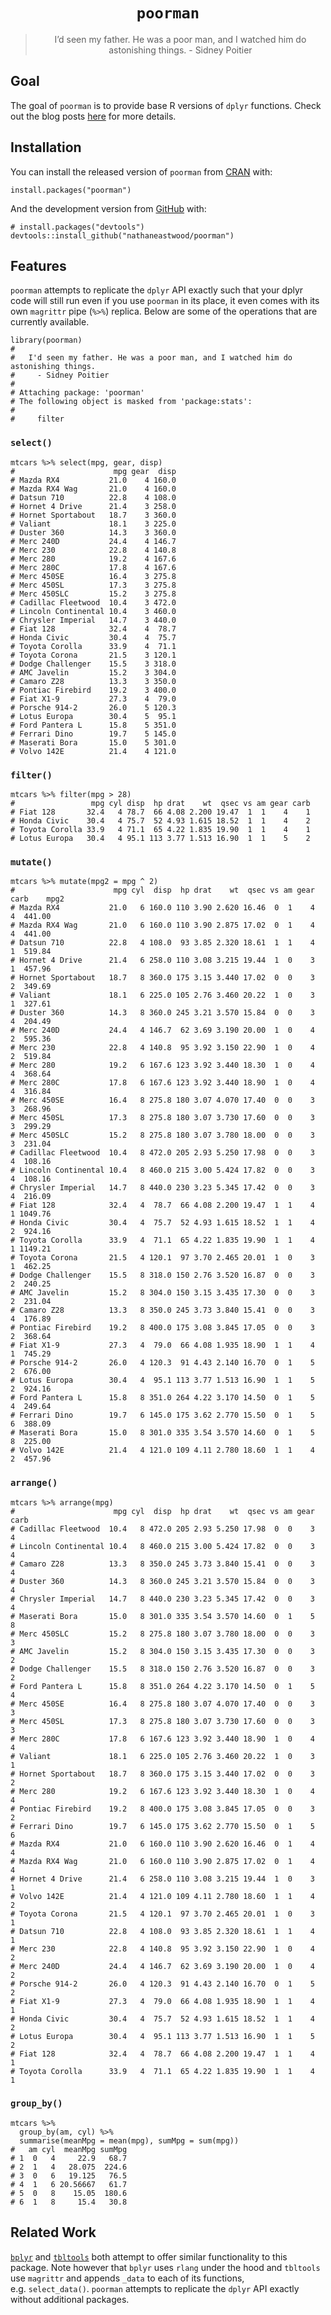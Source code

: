 <!-- README.md is generated from README.Rmd. Please edit that file -->
<h1 align="center">
<code>poorman</code>
</h1>
<blockquote align="center">
I’d seen my father. He was a poor man, and I watched him do astonishing
things. - Sidney Poitier
</blockquote>

Goal
----

The goal of `poorman` is to provide base R versions of `dplyr`
functions. Check out the blog posts
[here](https://nathaneastwood.github.io/tags/poorman/) for more details.

Installation
------------

You can install the released version of `poorman` from
[CRAN](https://CRAN.R-project.org) with:

    install.packages("poorman")

And the development version from [GitHub](https://github.com/) with:

    # install.packages("devtools")
    devtools::install_github("nathaneastwood/poorman")

Features
--------

`poorman` attempts to replicate the `dplyr` API exactly such that your
dplyr code will still run even if you use `poorman` in its place, it
even comes with its own `magrittr` pipe (`%>%`) replica. Below are some
of the operations that are currently available.

    library(poorman)
    # 
    #   I'd seen my father. He was a poor man, and I watched him do astonishing things.
    #     - Sidney Poitier
    # 
    # Attaching package: 'poorman'
    # The following object is masked from 'package:stats':
    # 
    #     filter

### `select()`

    mtcars %>% select(mpg, gear, disp)
    #                      mpg gear  disp
    # Mazda RX4           21.0    4 160.0
    # Mazda RX4 Wag       21.0    4 160.0
    # Datsun 710          22.8    4 108.0
    # Hornet 4 Drive      21.4    3 258.0
    # Hornet Sportabout   18.7    3 360.0
    # Valiant             18.1    3 225.0
    # Duster 360          14.3    3 360.0
    # Merc 240D           24.4    4 146.7
    # Merc 230            22.8    4 140.8
    # Merc 280            19.2    4 167.6
    # Merc 280C           17.8    4 167.6
    # Merc 450SE          16.4    3 275.8
    # Merc 450SL          17.3    3 275.8
    # Merc 450SLC         15.2    3 275.8
    # Cadillac Fleetwood  10.4    3 472.0
    # Lincoln Continental 10.4    3 460.0
    # Chrysler Imperial   14.7    3 440.0
    # Fiat 128            32.4    4  78.7
    # Honda Civic         30.4    4  75.7
    # Toyota Corolla      33.9    4  71.1
    # Toyota Corona       21.5    3 120.1
    # Dodge Challenger    15.5    3 318.0
    # AMC Javelin         15.2    3 304.0
    # Camaro Z28          13.3    3 350.0
    # Pontiac Firebird    19.2    3 400.0
    # Fiat X1-9           27.3    4  79.0
    # Porsche 914-2       26.0    5 120.3
    # Lotus Europa        30.4    5  95.1
    # Ford Pantera L      15.8    5 351.0
    # Ferrari Dino        19.7    5 145.0
    # Maserati Bora       15.0    5 301.0
    # Volvo 142E          21.4    4 121.0

### `filter()`

    mtcars %>% filter(mpg > 28)
    #                 mpg cyl disp  hp drat    wt  qsec vs am gear carb
    # Fiat 128       32.4   4 78.7  66 4.08 2.200 19.47  1  1    4    1
    # Honda Civic    30.4   4 75.7  52 4.93 1.615 18.52  1  1    4    2
    # Toyota Corolla 33.9   4 71.1  65 4.22 1.835 19.90  1  1    4    1
    # Lotus Europa   30.4   4 95.1 113 3.77 1.513 16.90  1  1    5    2

### `mutate()`

    mtcars %>% mutate(mpg2 = mpg ^ 2)
    #                      mpg cyl  disp  hp drat    wt  qsec vs am gear carb    mpg2
    # Mazda RX4           21.0   6 160.0 110 3.90 2.620 16.46  0  1    4    4  441.00
    # Mazda RX4 Wag       21.0   6 160.0 110 3.90 2.875 17.02  0  1    4    4  441.00
    # Datsun 710          22.8   4 108.0  93 3.85 2.320 18.61  1  1    4    1  519.84
    # Hornet 4 Drive      21.4   6 258.0 110 3.08 3.215 19.44  1  0    3    1  457.96
    # Hornet Sportabout   18.7   8 360.0 175 3.15 3.440 17.02  0  0    3    2  349.69
    # Valiant             18.1   6 225.0 105 2.76 3.460 20.22  1  0    3    1  327.61
    # Duster 360          14.3   8 360.0 245 3.21 3.570 15.84  0  0    3    4  204.49
    # Merc 240D           24.4   4 146.7  62 3.69 3.190 20.00  1  0    4    2  595.36
    # Merc 230            22.8   4 140.8  95 3.92 3.150 22.90  1  0    4    2  519.84
    # Merc 280            19.2   6 167.6 123 3.92 3.440 18.30  1  0    4    4  368.64
    # Merc 280C           17.8   6 167.6 123 3.92 3.440 18.90  1  0    4    4  316.84
    # Merc 450SE          16.4   8 275.8 180 3.07 4.070 17.40  0  0    3    3  268.96
    # Merc 450SL          17.3   8 275.8 180 3.07 3.730 17.60  0  0    3    3  299.29
    # Merc 450SLC         15.2   8 275.8 180 3.07 3.780 18.00  0  0    3    3  231.04
    # Cadillac Fleetwood  10.4   8 472.0 205 2.93 5.250 17.98  0  0    3    4  108.16
    # Lincoln Continental 10.4   8 460.0 215 3.00 5.424 17.82  0  0    3    4  108.16
    # Chrysler Imperial   14.7   8 440.0 230 3.23 5.345 17.42  0  0    3    4  216.09
    # Fiat 128            32.4   4  78.7  66 4.08 2.200 19.47  1  1    4    1 1049.76
    # Honda Civic         30.4   4  75.7  52 4.93 1.615 18.52  1  1    4    2  924.16
    # Toyota Corolla      33.9   4  71.1  65 4.22 1.835 19.90  1  1    4    1 1149.21
    # Toyota Corona       21.5   4 120.1  97 3.70 2.465 20.01  1  0    3    1  462.25
    # Dodge Challenger    15.5   8 318.0 150 2.76 3.520 16.87  0  0    3    2  240.25
    # AMC Javelin         15.2   8 304.0 150 3.15 3.435 17.30  0  0    3    2  231.04
    # Camaro Z28          13.3   8 350.0 245 3.73 3.840 15.41  0  0    3    4  176.89
    # Pontiac Firebird    19.2   8 400.0 175 3.08 3.845 17.05  0  0    3    2  368.64
    # Fiat X1-9           27.3   4  79.0  66 4.08 1.935 18.90  1  1    4    1  745.29
    # Porsche 914-2       26.0   4 120.3  91 4.43 2.140 16.70  0  1    5    2  676.00
    # Lotus Europa        30.4   4  95.1 113 3.77 1.513 16.90  1  1    5    2  924.16
    # Ford Pantera L      15.8   8 351.0 264 4.22 3.170 14.50  0  1    5    4  249.64
    # Ferrari Dino        19.7   6 145.0 175 3.62 2.770 15.50  0  1    5    6  388.09
    # Maserati Bora       15.0   8 301.0 335 3.54 3.570 14.60  0  1    5    8  225.00
    # Volvo 142E          21.4   4 121.0 109 4.11 2.780 18.60  1  1    4    2  457.96

### `arrange()`

    mtcars %>% arrange(mpg)
    #                      mpg cyl  disp  hp drat    wt  qsec vs am gear carb
    # Cadillac Fleetwood  10.4   8 472.0 205 2.93 5.250 17.98  0  0    3    4
    # Lincoln Continental 10.4   8 460.0 215 3.00 5.424 17.82  0  0    3    4
    # Camaro Z28          13.3   8 350.0 245 3.73 3.840 15.41  0  0    3    4
    # Duster 360          14.3   8 360.0 245 3.21 3.570 15.84  0  0    3    4
    # Chrysler Imperial   14.7   8 440.0 230 3.23 5.345 17.42  0  0    3    4
    # Maserati Bora       15.0   8 301.0 335 3.54 3.570 14.60  0  1    5    8
    # Merc 450SLC         15.2   8 275.8 180 3.07 3.780 18.00  0  0    3    3
    # AMC Javelin         15.2   8 304.0 150 3.15 3.435 17.30  0  0    3    2
    # Dodge Challenger    15.5   8 318.0 150 2.76 3.520 16.87  0  0    3    2
    # Ford Pantera L      15.8   8 351.0 264 4.22 3.170 14.50  0  1    5    4
    # Merc 450SE          16.4   8 275.8 180 3.07 4.070 17.40  0  0    3    3
    # Merc 450SL          17.3   8 275.8 180 3.07 3.730 17.60  0  0    3    3
    # Merc 280C           17.8   6 167.6 123 3.92 3.440 18.90  1  0    4    4
    # Valiant             18.1   6 225.0 105 2.76 3.460 20.22  1  0    3    1
    # Hornet Sportabout   18.7   8 360.0 175 3.15 3.440 17.02  0  0    3    2
    # Merc 280            19.2   6 167.6 123 3.92 3.440 18.30  1  0    4    4
    # Pontiac Firebird    19.2   8 400.0 175 3.08 3.845 17.05  0  0    3    2
    # Ferrari Dino        19.7   6 145.0 175 3.62 2.770 15.50  0  1    5    6
    # Mazda RX4           21.0   6 160.0 110 3.90 2.620 16.46  0  1    4    4
    # Mazda RX4 Wag       21.0   6 160.0 110 3.90 2.875 17.02  0  1    4    4
    # Hornet 4 Drive      21.4   6 258.0 110 3.08 3.215 19.44  1  0    3    1
    # Volvo 142E          21.4   4 121.0 109 4.11 2.780 18.60  1  1    4    2
    # Toyota Corona       21.5   4 120.1  97 3.70 2.465 20.01  1  0    3    1
    # Datsun 710          22.8   4 108.0  93 3.85 2.320 18.61  1  1    4    1
    # Merc 230            22.8   4 140.8  95 3.92 3.150 22.90  1  0    4    2
    # Merc 240D           24.4   4 146.7  62 3.69 3.190 20.00  1  0    4    2
    # Porsche 914-2       26.0   4 120.3  91 4.43 2.140 16.70  0  1    5    2
    # Fiat X1-9           27.3   4  79.0  66 4.08 1.935 18.90  1  1    4    1
    # Honda Civic         30.4   4  75.7  52 4.93 1.615 18.52  1  1    4    2
    # Lotus Europa        30.4   4  95.1 113 3.77 1.513 16.90  1  1    5    2
    # Fiat 128            32.4   4  78.7  66 4.08 2.200 19.47  1  1    4    1
    # Toyota Corolla      33.9   4  71.1  65 4.22 1.835 19.90  1  1    4    1

### `group_by()`

    mtcars %>%
      group_by(am, cyl) %>%
      summarise(meanMpg = mean(mpg), sumMpg = sum(mpg))
    #   am cyl  meanMpg sumMpg
    # 1  0   4     22.9   68.7
    # 2  1   4   28.075  224.6
    # 3  0   6   19.125   76.5
    # 4  1   6 20.56667   61.7
    # 5  0   8    15.05  180.6
    # 6  1   8     15.4   30.8

Related Work
------------

[`bplyr`](https://github.com/yonicd/bplyr) and
[`tbltools`](https://github.com/mkearney/tbltools) both attempt to offer
similar functionality to this package. Note however that `bplyr` uses
`rlang` under the hood and `tbltools` use `magrittr` and appends `_data`
to each of its functions, e.g. `select_data()`. `poorman` attempts to
replicate the `dplyr` API exactly without additional packages.
